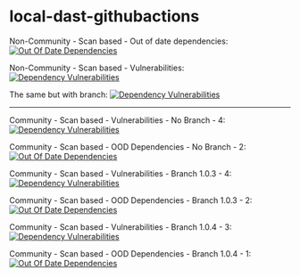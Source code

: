 # local-dast-githubactions
Non-Community - Scan based - Out of date dependencies: [![Out Of Date Dependencies](https://img.shields.io/endpoint?url=https%3A%2F%2Fqa-api-hooks.soos.io%2Fapi%2Fshieldsio-badges%3FbadgeType%3DOutOfDateDependencies%26pid%3Dv6m1sg9uu%26branchName%3DcombinedScan)](https://qa-app.soos.io)

Non-Community - Scan based - Vulnerabilities: [![Dependency Vulnerabilities](https://img.shields.io/endpoint?url=https%3A%2F%2Fqa-api-hooks.soos.io%2Fapi%2Fshieldsio-badges%3FbadgeType%3DDependencyVulnerabilities%26pid%3Dqoeur1xyp)](https://qa-app.soos.io)

The same but with branch: [![Dependency Vulnerabilities](https://img.shields.io/endpoint?url=https%3A%2F%2Fqa-api-hooks.soos.io%2Fapi%2Fshieldsio-badges%3FbadgeType%3DDependencyVulnerabilities%26pid%3Dqoeur1xyp%26branchName%3DManifest%2BScans)](https://qa-app.soos.io)

---------------------------------------------

Community - Scan based - Vulnerabilities - No Branch - 4: [![Dependency Vulnerabilities](https://img.shields.io/endpoint?url=https%3A%2F%2Fqa-api-hooks.soos.io%2Fapi%2Fshieldsio-badges%3FbadgeType%3DDependencyVulnerabilities%26pid%3Dnb4b2yiij)](https://qa-app.soos.io) 

Community - Scan based - OOD Dependencies - No Branch - 2: [![Out Of Date Dependencies](https://img.shields.io/endpoint?url=https%3A%2F%2Fqa-api-hooks.soos.io%2Fapi%2Fshieldsio-badges%3FbadgeType%3DOutOfDateDependencies%26pid%3Dnb4b2yiij)](https://qa-app.soos.io) 

Community - Scan based - Vulnerabilities - Branch 1.0.3 - 4: [![Dependency Vulnerabilities](https://img.shields.io/endpoint?url=https%3A%2F%2Fqa-api-hooks.soos.io%2Fapi%2Fshieldsio-badges%3FbadgeType%3DDependencyVulnerabilities%26pid%3Dnb4b2yiij%26branchName%3Dreleases%252F1.0.3)](https://qa-app.soos.io) 

Community - Scan based - OOD Dependencies - Branch 1.0.3 - 2: [![Out Of Date Dependencies](https://img.shields.io/endpoint?url=https%3A%2F%2Fqa-api-hooks.soos.io%2Fapi%2Fshieldsio-badges%3FbadgeType%3DOutOfDateDependencies%26pid%3Dnb4b2yiij%26branchName%3Dreleases%252F1.0.3)](https://qa-app.soos.io)

Community - Scan based - Vulnerabilities - Branch 1.0.4 - 3: [![Dependency Vulnerabilities](https://img.shields.io/endpoint?url=https%3A%2F%2Fqa-api-hooks.soos.io%2Fapi%2Fshieldsio-badges%3FbadgeType%3DDependencyVulnerabilities%26pid%3Dnb4b2yiij%26branchName%3Dfeature%252F1.0.4)](https://qa-app.soos.io)

Community - Scan based - OOD Dependencies - Branch 1.0.4 - 1: [![Out Of Date Dependencies](https://img.shields.io/endpoint?url=https%3A%2F%2Fqa-api-hooks.soos.io%2Fapi%2Fshieldsio-badges%3FbadgeType%3DOutOfDateDependencies%26pid%3Dnb4b2yiij%26branchName%3Dfeature%252F1.0.4)](https://qa-app.soos.io)
